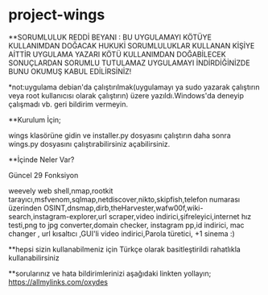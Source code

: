 # project-wings
**SORUMLULUK REDDİ BEYANI : BU UYGULAMAYI KÖTÜYE KULLANIMDAN DOĞACAK HUKUKİ SORUMLULUKLAR KULLANAN KİŞİYE AİTTİR UYGULAMA YAZARI KÖTÜ KULLANIMDAN DOĞABİLECEK SONUÇLARDAN SORUMLU TUTULAMAZ UYGULAMAYI İNDİRDİĞİNİZDE BUNU OKUMUŞ KABUL EDİLİRSİNİZ!

*not:uygulama debian'da çalıştırılmak(uygulamayı ya sudo yazarak çalıştırın veya root kullanıcısı olarak çalıştırın) üzere yazıldı.Windows'da deneyip çalışmadı vb. geri bildirim vermeyin.

**Kurulum İçin;

wings klasörüne gidin ve installer.py dosyasını çalıştırın daha sonra wings.py dosyasını çalıştırabilirsiniz açabilirsiniz.

**İçinde Neler Var?

Güncel 29 Fonksiyon

weevely web shell,nmap,rootkit tarayıcı,msfvenom,sqlmap,netdiscover,nikto,skipfish,telefon numarası üzerinden OSINT,dnsmap,dirb,theHarvester,wafw00f,wiki-search,instagram-explorer,url scraper,video indirici,şifreleyici,internet hız testi,png to jpg converter,domain checker, instagram pp,id indirici, mac changer , url kısaltıcı ,GUI'li video indirici,Parola türetici, +1 sinema :)

**hepsi sizin kullanabilmeniz için Türkçe olarak basitleştirildi rahatlıkla kullanabilirsiniz

**sorularınız ve hata bildirimlerinizi aşağıdaki linkten yollayın;
https://allmylinks.com/oxydes
